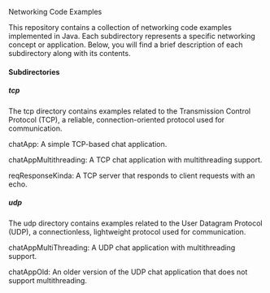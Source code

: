 Networking Code Examples

  

This repository contains a collection of networking code examples implemented in Java. Each subdirectory represents a specific networking concept or application. Below, you will find a brief description of each subdirectory along with its contents.

  

#### Subdirectories

  
  

##### tcp

The tcp directory contains examples related to the Transmission Control Protocol (TCP), a reliable, connection-oriented protocol used for communication.

chatApp: A simple TCP-based chat application.

chatAppMultithreading: A TCP chat application with multithreading support.

reqResponseKinda: A TCP server that responds to client requests with an echo.

  

##### udp

The udp directory contains examples related to the User Datagram Protocol (UDP), a connectionless, lightweight protocol used for communication.

  

chatAppMultiThreading: A UDP chat application with multithreading support.

chatAppOld: An older version of the UDP chat application that does not support multithreading.